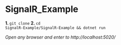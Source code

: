 # SignalR_Example
<b>1. </b><code>git clone</code>
<b>2. </b><code>cd SignalR-Example/SignalR-Example && dotnet run </code>

<i>Open any browser and enter to http://localhost:5020/ </i>
